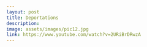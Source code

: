 ```yaml
---
layout: post
title: Deportations
description:
image: assets/images/pic12.jpg
link: https://www.youtube.com/watch?v=2URiBrDRwzA
---
```

